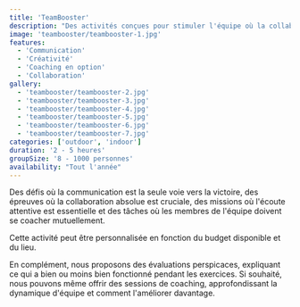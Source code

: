 ```yaml
---
title: 'TeamBooster'
description: "Des activités conçues pour stimuler l'équipe où la collaboration est la clé du succès."
image: 'teambooster/teambooster-1.jpg'
features:
  - 'Communication'
  - 'Créativité'
  - 'Coaching en option'
  - 'Collaboration'
gallery:
  - 'teambooster/teambooster-2.jpg'
  - 'teambooster/teambooster-3.jpg'
  - 'teambooster/teambooster-4.jpg'
  - 'teambooster/teambooster-5.jpg'
  - 'teambooster/teambooster-6.jpg'
  - 'teambooster/teambooster-7.jpg'
categories: ['outdoor', 'indoor']
duration: '2 - 5 heures'
groupSize: '8 - 1000 personnes'
availability: "Tout l'année"
---
```


Des défis où la communication est la seule voie vers la victoire, des épreuves où la collaboration absolue est cruciale, des missions où l'écoute attentive est essentielle et des tâches où les membres de l'équipe doivent se coacher mutuellement.

Cette activité peut être personnalisée en fonction du budget disponible et du lieu.

En complément, nous proposons des évaluations perspicaces, expliquant ce qui a bien ou moins bien fonctionné pendant les exercices. Si souhaité, nous pouvons même offrir des sessions de coaching, approfondissant la dynamique d'équipe et comment l'améliorer davantage.
